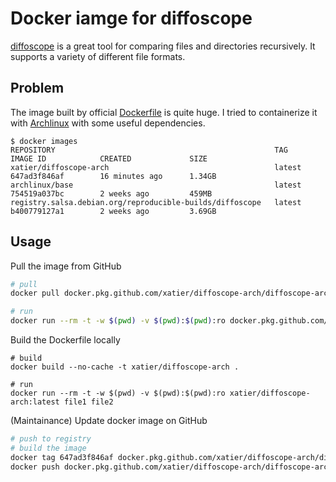 # Docker iamge for diffoscope

[diffoscope](https://diffoscope.org/) is a great tool for comparing files and
directories recursively. It supports a variety of different file formats.


## Problem

The image built by official [Dockerfile](https://salsa.debian.org/reproducible-builds/diffoscope/blob/master/Dockerfile)
is quite huge. I tried to containerize it with [Archlinux](https://www.archlinux.org/) with some useful dependencies.

```
$ docker images
REPOSITORY                                                 TAG                 IMAGE ID            CREATED             SIZE
xatier/diffoscope-arch                                     latest              647ad3f846af        16 minutes ago      1.34GB
archlinux/base                                             latest              754519a037bc        2 weeks ago         459MB
registry.salsa.debian.org/reproducible-builds/diffoscope   latest              b400779127a1        2 weeks ago         3.69GB
```


## Usage

Pull the image from GitHub

```bash
# pull
docker pull docker.pkg.github.com/xatier/diffoscope-arch/diffoscope-arch:latest

# run
docker run --rm -t -w $(pwd) -v $(pwd):$(pwd):ro docker.pkg.github.com/xatier/diffoscope-arch/diffoscope-arch:latest file1 file2
```

Build the Dockerfile locally

```
# build
docker build --no-cache -t xatier/diffoscope-arch .

# run
docker run --rm -t -w $(pwd) -v $(pwd):$(pwd):ro xatier/diffoscope-arch:latest file1 file2
```

(Maintainance) Update docker image on GitHub

```bash
# push to registry
# build the image
docker tag 647ad3f846af docker.pkg.github.com/xatier/diffoscope-arch/diffoscope-arch:latest
docker push docker.pkg.github.com/xatier/diffoscope-arch/diffoscope-arch:latest
```
